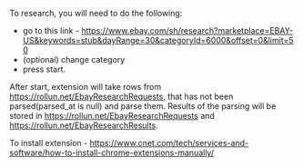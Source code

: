 To research, you will need to do the following:
- go to this link - https://www.ebay.com/sh/research?marketplace=EBAY-US&keywords=stub&dayRange=30&categoryId=6000&offset=0&limit=50
- (optional) change category
- press start.

After start, extension will take rows from https://rollun.net/EbayResearchRequests, that has not been parsed(parsed_at is null)
and parse them. Results of the parsing will be stored in https://rollun.net/EbayResearchRequests and
https://rollun.net/EbayResearchResults.

To install extension - https://www.cnet.com/tech/services-and-software/how-to-install-chrome-extensions-manually/
